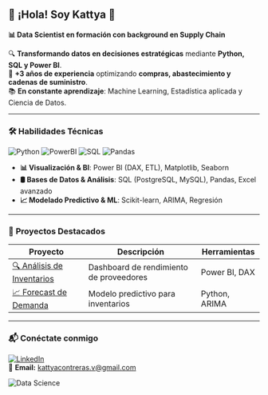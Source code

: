 ## 🚀 **¡Hola! Soy Kattya** 👋  
**📊 Data Scientist en formación con background en Supply Chain**  

🔍 **Transformando datos en decisiones estratégicas** mediante **Python, SQL y Power BI**.  
🎯 **+3 años de experiencia** optimizando **compras, abastecimiento y cadenas de suministro**.  
📚 **En constante aprendizaje**: Machine Learning, Estadística aplicada y Ciencia de Datos.  

---

### 🛠 **Habilidades Técnicas**  
![Python](https://img.shields.io/badge/Python-3776AB?logo=python&logoColor=white)
![PowerBI](https://img.shields.io/badge/Power_BI-F2C811?logo=powerbi&logoColor=black)
![SQL](https://img.shields.io/badge/SQL-4479A1?logo=postgresql&logoColor=white)
![Pandas](https://img.shields.io/badge/Pandas-150458?logo=pandas&logoColor=white)

- **📊 Visualización & BI**: Power BI (DAX, ETL), Matplotlib, Seaborn  
- **🛢 Bases de Datos & Análisis**: SQL (PostgreSQL, MySQL), Pandas, Excel avanzado  
- **📈 Modelado Predictivo & ML**: Scikit-learn, ARIMA, Regresión  

---

### 🌟 **Proyectos Destacados**  

| Proyecto | Descripción | Herramientas |
|----------|-------------|--------------|
| [🔍 Análisis de Inventarios](https://github.com/Katita31/planificacion-demanda-python) | Dashboard de rendimiento de proveedores | Power BI, DAX |
| [📈 Forecast de Demanda](https://github.com/Katita31/planificacion-demanda-python) | Modelo predictivo para inventarios | Python, ARIMA |

---

### 📬 **Conéctate conmigo**  
[![LinkedIn](https://img.shields.io/badge/LinkedIn-Kattya_Contreras-blue?style=flat&logo=linkedin)](https://linkedin.com/in/kattyacontrerasv)  
📧 **Email:** [kattyacontreras.v@gmail.com](mailto:kattyacontreras.v@gmail.com)  

![Data Science](https://media.giphy.com/media/LMt9638dO8dftAjtco/giphy.gif)
